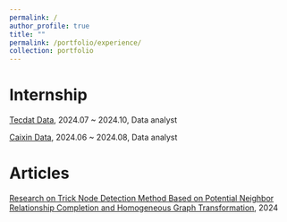 ```yaml
---
permalink: /
author_profile: true
title: ""
permalink: /portfolio/experience/
collection: portfolio
---
```


Internship
======
[Tecdat Data](https://tecdat.cn/), 2024.07 ~ 2024.10, Data analyst

[Caixin Data](https://www.ccxe.com.cn/), 2024.06 ~ 2024.08, Data analyst

Articles
======
[Research on Trick Node Detection Method Based on Potential Neighbor Relationship Completion and Homogeneous Graph Transformation](/_portfolio/HNNCF.pdf), 2024
